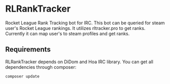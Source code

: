 # RLRankTracker
Rocket League Rank Tracking bot for IRC. This bot can be queried for steam user's Rocket League rankings. It utilizes rltracker.pro to get ranks.
Currently it can map user's to steam profiles and get ranks.

## Requirements
RLRankTracker depends on DiDom and Hoa IRC library. You can get all dependencies through composer:
```
composer update
```
